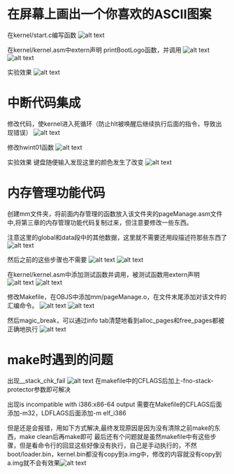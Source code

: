 # 在屏幕上画出一个你喜欢的ASCII图案

在kernel/start.c编写函数 ![alt text](image-1.png)

在kernel/kernel.asm中extern声明 printBootLogo函数，并调用 ![alt text](image-2.png) ![alt text](image-3.png)

实验效果 ![alt text](image.png)

# 中断代码集成
修改代码，使kernel进入死循环（防止hlt被唤醒后继续执行后面的指令，导致出现错误） ![alt text](image-5.png)

修改hwint01函数 ![alt text](image-4.png)

实验效果 键盘随便输入发现这里的颜色发生了改变 ![alt text](image-8.png)

# 内存管理功能代码
创建mm文件夹，将前面内存管理的函数放入该文件夹的pageManage.asm文件中,将第三章的内存管理功能代码复制过来，但注意要修改一些东西。

注意这里的global和data段中的其他数据，这里就不需要还用段描述符那些东西了 ![alt text](image-10.png)

然后之前的这些步骤也不需要 ![alt text](image-12.png) ![alt text](image-11.png)

在kernel/kernel.asm中添加测试函数并调用，被测试函数用extern声明 ![alt text](image-13.png) ![alt text](image-14.png)

修改Makefile，在OBJS中添加mm/pageManage.o，在文件末尾添加对该文件的汇编命令。 ![alt text](image-15.png) ![alt text](image-16.png)

然后magic_break，可以通过info tab清楚地看到alloc_pages和free_pages都被正确地执行
![alt text](image-9.png)


# make时遇到的问题
出现__stack_chk_fail ![alt text](image-6.png)
在makefile中的CFLAGS后加上-fno-stack-protector参数即可解决

出现is incompatible with i386:x86-64 output 
需要在Makefile的CFLAGS后面添加-m32，LDFLAGS后面添加-m elf_i386 

但是还是会报错，用如下方式解决,最终发现原因是因为没有清除之前make的东西，make clean后再make即可 
最后还有个问题就是虽然makefile中有这些步骤，但是看命令行的回显这些好像没有执行，自己是手动执行的，不然boot/loader.bin，kernel.bin都没有copy到a.img中，修改的内容就没有copy到a.img就不会有效果![alt text](image-7.png)